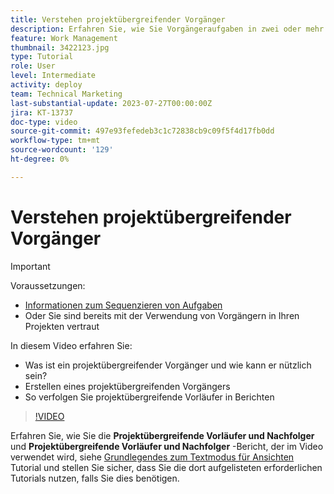 ```yaml
---
title: Verstehen projektübergreifender Vorgänger
description: Erfahren Sie, wie Sie Vorgängeraufgaben in zwei oder mehr Projekten verwenden und verfolgen können.
feature: Work Management
thumbnail: 3422123.jpg
type: Tutorial
role: User
level: Intermediate
activity: deploy
team: Technical Marketing
last-substantial-update: 2023-07-27T00:00:00Z
jira: KT-13737
doc-type: video
source-git-commit: 497e93fefedeb3c1c72838cb9c09f5f4d17fb0dd
workflow-type: tm+mt
source-wordcount: '129'
ht-degree: 0%

---
```


# Verstehen projektübergreifender Vorgänger

>[!IMPORTANT]
>
>Voraussetzungen:
>
>* [Informationen zum Sequenzieren von Aufgaben](https://experienceleague.adobe.com/docs/workfront-learn/tutorials-workfront/manage-work/tasks/learn-to-sequence-tasks.html?lang=en)
>* Oder Sie sind bereits mit der Verwendung von Vorgängern in Ihren Projekten vertraut

In diesem Video erfahren Sie:

* Was ist ein projektübergreifender Vorgänger und wie kann er nützlich sein?
* Erstellen eines projektübergreifenden Vorgängers
* So verfolgen Sie projektübergreifende Vorläufer in Berichten

>[!VIDEO](https://video.tv.adobe.com/v/3422123/?quality=12&learn=on)

Erfahren Sie, wie Sie die **Projektübergreifende Vorläufer und Nachfolger** und **Projektübergreifende Vorläufer und Nachfolger** -Bericht, der im Video verwendet wird, siehe [Grundlegendes zum Textmodus für Ansichten](https://experienceleague.adobe.com/docs/workfront-learn/tutorials-workfront/reporting/intermediate-reporting/basic-text-mode-for-views.html?lang=en) Tutorial und stellen Sie sicher, dass Sie die dort aufgelisteten erforderlichen Tutorials nutzen, falls Sie dies benötigen.
